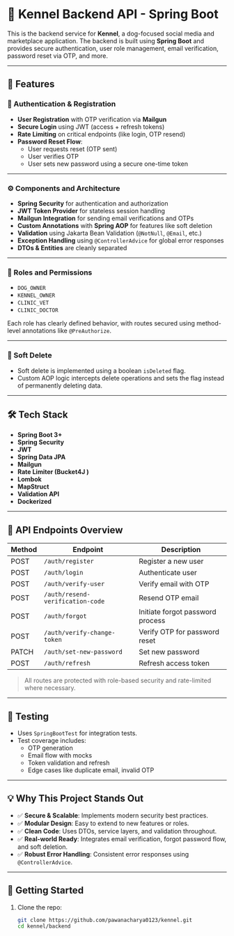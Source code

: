 # 🐶 Kennel Backend API - Spring Boot

This is the backend service for **Kennel**, a dog-focused social media and marketplace application. The backend is built using **Spring Boot** and provides secure authentication, user role management, email verification, password reset via OTP, and more.

---

## 🚀 Features

### 🔐 Authentication & Registration

- **User Registration** with OTP verification via **Mailgun**
- **Secure Login** using JWT (access + refresh tokens)
- **Rate Limiting** on critical endpoints (like login, OTP resend)
- **Password Reset Flow**:
  - User requests reset (OTP sent)
  - User verifies OTP
  - User sets new password using a secure one-time token

---

### ⚙️ Components and Architecture

- **Spring Security** for authentication and authorization
- **JWT Token Provider** for stateless session handling
- **Mailgun Integration** for sending email verifications and OTPs
- **Custom Annotations** with **Spring AOP** for features like soft deletion
- **Validation** using Jakarta Bean Validation (`@NotNull`, `@Email`, etc.)
- **Exception Handling** using `@ControllerAdvice` for global error responses
- **DTOs & Entities** are cleanly separated

---

### 👥 Roles and Permissions

- `DOG_OWNER`
- `KENNEL_OWNER`
- `CLINIC_VET`
- `CLINIC_DOCTOR`

Each role has clearly defined behavior, with routes secured using method-level annotations like `@PreAuthorize`.

---

### 🧼 Soft Delete

- Soft delete is implemented using a boolean `isDeleted` flag.
- Custom AOP logic intercepts delete operations and sets the flag instead of permanently deleting data.

---

## 🛠️ Tech Stack

- **Spring Boot 3+**
- **Spring Security**
- **JWT**
- **Spring Data JPA**
- **Mailgun**
- **Rate Limiter (Bucket4J )**
- **Lombok**
- **MapStruct**
- **Validation API**
- **Dockerized**

---

## 📌 API Endpoints Overview

| Method | Endpoint                         | Description                      |
| ------ | -------------------------------- | -------------------------------- |
| POST   | `/auth/register`                 | Register a new user              |
| POST   | `/auth/login`                    | Authenticate user                |
| POST   | `/auth/verify-user`              | Verify email with OTP            |
| POST   | `/auth/resend-verification-code` | Resend OTP email                 |
| POST   | `/auth/forgot`                   | Initiate forgot password process |
| POST   | `/auth/verify-change-token`      | Verify OTP for password reset    |
| PATCH  | `/auth/set-new-password`         | Set new password                 |
| POST   | `/auth/refresh`                  | Refresh access token             |

> All routes are protected with role-based security and rate-limited where necessary.

---

## 🧪 Testing

- Uses `SpringBootTest` for integration tests.
- Test coverage includes:
  - OTP generation
  - Email flow with mocks
  - Token validation and refresh
  - Edge cases like duplicate email, invalid OTP

---

## 💡 Why This Project Stands Out

- ✅ **Secure & Scalable**: Implements modern security best practices.
- ✅ **Modular Design**: Easy to extend to new features or roles.
- ✅ **Clean Code**: Uses DTOs, service layers, and validation throughout.
- ✅ **Real-world Ready**: Integrates email verification, forgot password flow, and soft deletion.
- ✅ **Robust Error Handling**: Consistent error responses using `@ControllerAdvice`.

---

## 🧭 Getting Started

1. Clone the repo:
   ```bash
   git clone https://github.com/pawanacharya0123/kennel.git
   cd kennel/backend
   ```
